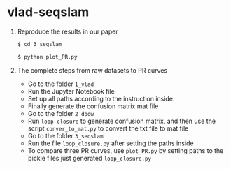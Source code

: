 # vlad-seqslam

1. Reproduce the results in our paper

   ```bash
   $ cd 3_seqslam
   
   $ python plot_PR.py
   ```

2. The complete steps from raw datasets to PR curves

   - Go to the folder `1_vlad`
   - Run the Jupyter Notebook file 
   - Set up all paths according to the instruction inside.
   - Finally generate the confusion matrix mat file
   - Go to the folder `2_dbow`
   - Run `loop-closure` to generate confusion matrix, and then use the script `conver_to_mat.py` to convert the txt file to mat file
   - Go to the folder `3_seqslam`
   - Run the file `loop_closure.py` after setting the paths inside
   - To compare three PR curves, use `plot_PR.py` by setting paths to the pickle files just generated  `loop_closure.py`
   
   

